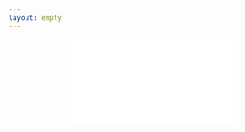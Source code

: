 ```yaml
---
layout: empty
---
```

<center>
<object data="/iniziative/sopravvivenzadalbasso/controguide/codrosso20.pdf" type="application/pdf" width="1280px" height="1280px">
    <embed src="/iniziative/sopravvivenzadalbasso/controguide/sds20.pdf">
        <a href="/iniziative/sopravvivenzadalbasso/controguide/sds20.pdf" download>
  </embed>
</object>
</center>
